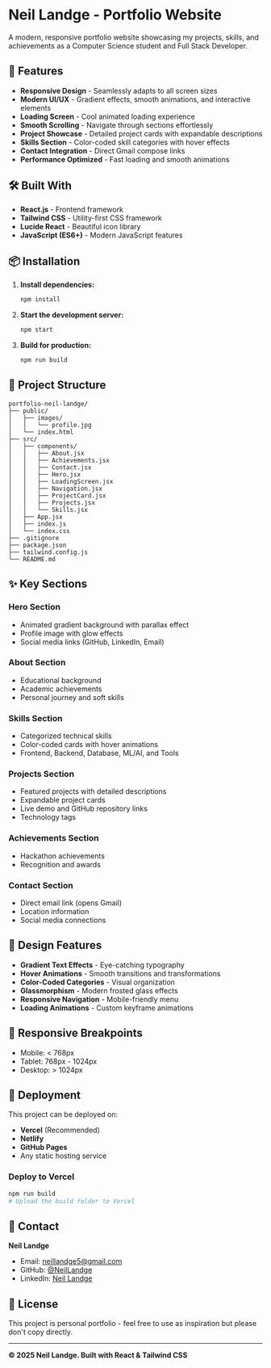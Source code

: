 # Neil Landge - Portfolio Website

A modern, responsive portfolio website showcasing my projects, skills, and achievements as a Computer Science student and Full Stack Developer.

## 🚀 Features

- **Responsive Design** - Seamlessly adapts to all screen sizes
- **Modern UI/UX** - Gradient effects, smooth animations, and interactive elements
- **Loading Screen** - Cool animated loading experience
- **Smooth Scrolling** - Navigate through sections effortlessly
- **Project Showcase** - Detailed project cards with expandable descriptions
- **Skills Section** - Color-coded skill categories with hover effects
- **Contact Integration** - Direct Gmail compose links
- **Performance Optimized** - Fast loading and smooth animations

## 🛠️ Built With

- **React.js** - Frontend framework
- **Tailwind CSS** - Utility-first CSS framework
- **Lucide React** - Beautiful icon library
- **JavaScript (ES6+)** - Modern JavaScript features

## 📦 Installation

1. **Install dependencies:**
   ```bash
   npm install
   ```

2. **Start the development server:**
   ```bash
   npm start
   ```

3. **Build for production:**
   ```bash
   npm run build
   ```

## 📂 Project Structure

```
portfolio-neil-landge/
├── public/
│   ├── images/
│   │   └── profile.jpg
│   └── index.html
├── src/
│   ├── components/
│   │   ├── About.jsx
│   │   ├── Achievements.jsx
│   │   ├── Contact.jsx
│   │   ├── Hero.jsx
│   │   ├── LoadingScreen.jsx
│   │   ├── Navigation.jsx
│   │   ├── ProjectCard.jsx
│   │   ├── Projects.jsx
│   │   └── Skills.jsx
│   ├── App.jsx
│   ├── index.js
│   └── index.css
├── .gitignore
├── package.json
├── tailwind.config.js
└── README.md
```

## ✨ Key Sections

### Hero Section
- Animated gradient background with parallax effect
- Profile image with glow effects
- Social media links (GitHub, LinkedIn, Email)

### About Section
- Educational background
- Academic achievements
- Personal journey and soft skills

### Skills Section
- Categorized technical skills
- Color-coded cards with hover animations
- Frontend, Backend, Database, ML/AI, and Tools

### Projects Section
- Featured projects with detailed descriptions
- Expandable project cards
- Live demo and GitHub repository links
- Technology tags

### Achievements Section
- Hackathon achievements
- Recognition and awards

### Contact Section
- Direct email link (opens Gmail)
- Location information
- Social media connections

## 🎨 Design Features

- **Gradient Text Effects** - Eye-catching typography
- **Hover Animations** - Smooth transitions and transformations
- **Color-Coded Categories** - Visual organization
- **Glassmorphism** - Modern frosted glass effects
- **Responsive Navigation** - Mobile-friendly menu
- **Loading Animations** - Custom keyframe animations

## 📱 Responsive Breakpoints

- Mobile: < 768px
- Tablet: 768px - 1024px
- Desktop: > 1024px

## 🚀 Deployment

This project can be deployed on:
- **Vercel** (Recommended)
- **Netlify**
- **GitHub Pages**
- Any static hosting service

### Deploy to Vercel
```bash
npm run build
# Upload the build folder to Vercel
```

## 📧 Contact

**Neil Landge**
- Email: [neillandge5@gmail.com](mailto:neillandge5@gmail.com)
- GitHub: [@NeilLandge](https://github.com/NeilLandge)
- LinkedIn: [Neil Landge](https://linkedin.com/in/neil-landge)

## 📄 License

This project is personal portfolio - feel free to use as inspiration but please don't copy directly.

---

**© 2025 Neil Landge. Built with React & Tailwind CSS**